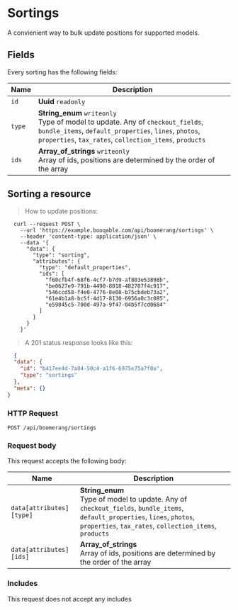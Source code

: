 # Sortings

A convienient way to bulk update positions for supported models.

## Fields
Every sorting has the following fields:

Name | Description
-- | --
`id` | **Uuid** `readonly`<br>
`type` | **String_enum** `writeonly`<br>Type of model to update. Any of `checkout_fields`, `bundle_items`, `default_properties`, `lines`, `photos`, `properties`, `tax_rates`, `collection_items`, `products`
`ids` | **Array_of_strings** `writeonly`<br>Array of ids, positions are determined by the order of the array


## Sorting a resource



> How to update positions:

```shell
  curl --request POST \
    --url 'https://example.booqable.com/api/boomerang/sortings' \
    --header 'content-type: application/json' \
    --data '{
      "data": {
        "type": "sorting",
        "attributes": {
          "type": "default_properties",
          "ids": [
            "f60cfb4f-68f6-4cf7-b7d9-af803e53898b",
            "be0627e9-791b-4490-8018-482707f4c917",
            "546ccd58-f4e0-4776-8e08-b75cbdeb73a2",
            "61e4b1a8-bc5f-4d17-8130-6956a0c3c085",
            "e59845c5-700d-497a-9f47-04b5f7cd0684"
          ]
        }
      }
    }'
```

> A 201 status response looks like this:

```json
  {
  "data": {
    "id": "b417ee4d-7a84-50c4-a1f6-6975e75a7f0a",
    "type": "sortings"
  },
  "meta": {}
}
```

### HTTP Request

`POST /api/boomerang/sortings`

### Request body

This request accepts the following body:

Name | Description
-- | --
`data[attributes][type]` | **String_enum** <br>Type of model to update. Any of `checkout_fields`, `bundle_items`, `default_properties`, `lines`, `photos`, `properties`, `tax_rates`, `collection_items`, `products`
`data[attributes][ids]` | **Array_of_strings** <br>Array of ids, positions are determined by the order of the array


### Includes

This request does not accept any includes